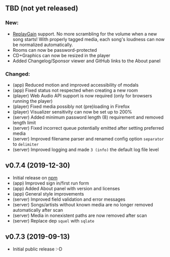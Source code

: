 ## TBD (not yet released)

### New:

- [ReplayGain](https://en.wikipedia.org/wiki/ReplayGain) support. No more scrambling for the volume when a new song starts! With properly tagged media, each song's loudness can now be normalized automatically. 
- Rooms can now be password-protected
- CD+Graphics can now be resized in the player
- Added Changelog/Sponsor viewer and GitHub links to the About panel

### Changed:

- (app) Reduced motion and improved accessibility of modals
- (app) Fixed status not respected when creating a new room
- (player) Web Audio API support is now required (only for browsers running the player)
- (player) Fixed media possibly not (pre)loading in Firefox
- (player) Visualizer sensitivity can now be set up to 200%
- (server) Added minimum password length (8) requirement and removed length limit
- (server) Fixed incorrect queue potentially emitted after setting preferred media
- (server) Improved filename parser and renamed config option `separator` to `delimiter`
- (server) Improved logging and made `3 (info)` the default log file level

## v0.7.4 (2019-12-30)

- Initial release on [npm](https://www.npmjs.com/package/karaoke-forever)
- (app) Improved sign in/first run form
- (app) Added About panel with version and licenses
- (app) General style improvements
- (server) Improved field validation and error messages
- (server) Songs/artists without known media are no longer removed automatically after scan
- (server) Media in nonexistent paths are now removed after scan
- (server) Replace dep `squel` with `sqlate`

## v0.7.3 (2019-09-13)

- Initial public release :-D
